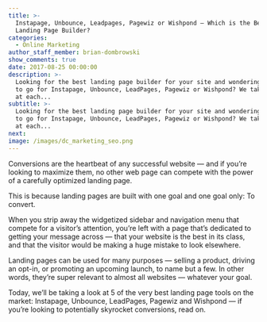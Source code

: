 ```yaml
---
title: >-
  Instapage, Unbounce, Leadpages, Pagewiz or Wishpond – Which is the Best
  Landing Page Builder?
categories:
  - Online Marketing
author_staff_member: brian-dombrowski
show_comments: true
date: 2017-08-25 00:00:00
description: >-
  Looking for the best landing page builder for your site and wondering whether
  to go for Instapage, Unbounce, LeadPages, Pagewiz or Wishpond? We take a look
  at each...
subtitle: >-
  Looking for the best landing page builder for your site and wondering whether
  to go for Instapage, Unbounce, LeadPages, Pagewiz or Wishpond? We take a look
  at each...
next:
image: /images/dc_marketing_seo.png
---
```



Conversions are the heartbeat of any successful website — and if you’re looking to maximize them, no other web page can compete with the power of a carefully optimized landing page.

This is because landing pages are built with one goal and one goal only: To convert.

When you strip away the widgetized sidebar and navigation menu that compete for a visitor’s attention, you’re left with a page that’s dedicated to getting your message across — that your website is the best in its class, and that the visitor would be making a huge mistake to look elsewhere.

Landing pages can be used for many purposes — selling a product, driving an opt-in, or promoting an upcoming launch, to name but a few. In other words, they’re super relevant to almost all websites — whatever your goal.

Today, we’ll be taking a look at 5 of the very best landing page tools on the market: Instapage, Unbounce, LeadPages, Pagewiz and Wishpond — if you’re looking to potentially skyrocket conversions, read on.